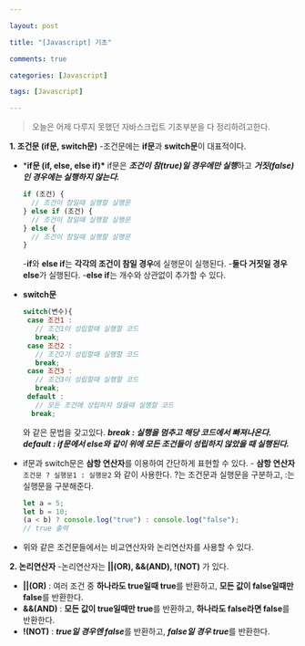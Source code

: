 ```yaml
---

layout: post

title: "[Javascript] 기초"

comments: true

categories: [Javascript]

tags: [Javascript]

---
```


> 오늘은 어제 다루지 못했던 자바스크립트 기초부분을 다 정리하려고한다.

**1. 조건문 (if문, switch문)**
  -조건문에는 **if문**과 **switch문**이 대표적이다.

- ***if문 (if, else, else if)\***
  if문은 ***조건이 참(true)일 경우에만 실행***하고 ***거짓(false)인 경우에는 실행하지 않는다.***

  ```javascript
  if (조건) {
    // 조건이 참일때 실행할 실행문
  } else if (조건) {
    // 조건이 참일때 실행할 실행문
  } else {
    // 조건이 참일때 실행할 실행문
  }
  ```

  -**if**와 **else if**는 **각각의 조건이 참일 경우**에 실행문이 실행된다.
  -**둘다 거짓일 경우 else**가 실행된다.
  -**else if**는 개수와 상관없이 추가할 수 있다.

  

- **switch문**

  ```javascript
  switch(변수){
   case 조건1 :
     // 조건1이 성립할때 실행할 코드
     break;
   case 조건2 :
     // 조건2가 성립할때 실행할 코드
     break;
   case 조건3 :
     // 조건3이 성립할때 실행할 코드
     break;
   default :
     // 모든 조건에 성립하지 않을때 실행할 코드
    break;
  ```

  와 같은 문법을 갖고있다.
  ***break : 실행을 멈추고 해당 코드에서 빠져나온다.***
  ***default : if문에서 else와 같이 위에 모든 조건들이 성립하지 않았을 때 실행된다.***

  

- if문과 switch문은 **삼항 연산자**를 이용하여 간단하게 표현할 수 있다.
  \- **삼항 연산자**
  `조건문 ? 실행문1 : 실행문2`
  와 같이 사용한다.
  ?는 조건문과 실행문을 구분하고, :는 실행문을 구분해준다.

  ```javascript
  let a = 5;
  let b = 10;
  (a < b) ? console.log("true") : console.log("false");
  // true 출력
  ```

- 위와 같은 조건문들에서는 비교연산자와 논리연산자를 사용할 수 있다.

  

**2. 논리연산자**
-논리연산자는 **||(OR), &&(AND), !(NOT)** 가 있다.

- **||(OR)** : 여러 조건 중 **하나라도 true일때 true**를 반환하고, **모든 값이 false일때만 false**를 반환한다.
- **&&(AND)** : **모든 값이 true일때만 true**를 반환하고, **하나라도 false라면 false**를 반환한다.
- **!(NOT)** : ***true일 경우엔 false***를 반환하고, ***false일 경우 true***를 반환한다.